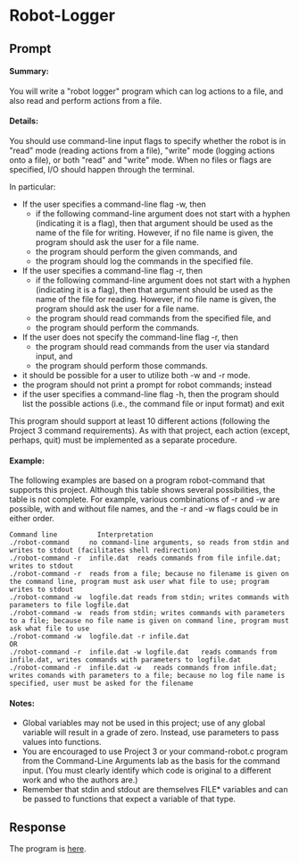 # Robot-Logger

## Prompt

#### Summary: 
You will write a "robot logger" program which can log actions to a file, and also read and perform actions from a file.

#### Details:
You should use command-line input flags to specify whether the robot is in "read" mode (reading actions from a file), "write" mode (logging actions onto a file), or both "read" and "write" mode. When no files or flags are specified, I/O should happen through the terminal.

In particular:

* If the user specifies a command-line flag -w, then
  * if the following command-line argument does not start with a hyphen (indicating it is a flag), then that argument should be used as the name of the file for writing. However, if no file name is given, the program should ask the user for a file name.
  * the program should perform the given commands, and
  * the program should log the commands in the specified file.
* If the user specifies a command-line flag -r, then
  * if the following command-line argument does not start with a hyphen (indicating it is a flag), then that argument should be used as the name of the file for reading. However, if no file name is given, the program should ask the user for a file name.
  * the program should read commands from the specified file, and
  * the program should perform the commands. 
* If the user does not specify the command-line flag -r, then
  * the program should read commands from the user via standard input, and
  * the program should perform those commands.
* it should be possible for a user to utilize both -w and -r mode.
* the program should not print a prompt for robot commands; instead
* if the user specifies a command-line flag -h, then the program should list the possible actions (i.e., the command file or input format) and exit 

This program should support at least 10 different actions (following the Project 3 command requirements). As with that project, each action (except, perhaps, quit) must be implemented as a separate procedure.

#### Example:
The following examples are based on a program robot-command that supports this project. Although this table shows several possibilities, the table is not complete. For example, various combinations of -r and -w are possible, with and without file names, and the -r and -w flags could be in either order.

    Command line	      Interpretation
    ./robot-command	    no command-line arguments, so reads from stdin and writes to stdout (facilitates shell redirection)
    ./robot-command -r  infile.dat	reads commands from file infile.dat; writes to stdout
    ./robot-command -r	reads from a file; because no filename is given on the command line, program must ask user what file to use; program writes to stdout
    ./robot-command -w  logfile.dat	reads from stdin; writes commands with parameters to file logfile.dat
    ./robot-command -w	reads from stdin; writes commands with parameters to a file; because no file name is given on command line, program must ask what file to use
    ./robot-command -w  logfile.dat -r infile.dat
    OR
    ./robot-command -r  infile.dat -w logfile.dat	reads commands from infile.dat, writes commands with parameters to logfile.dat
    ./robot-command -r  infile.dat -w	reads commands from infile.dat; writes comands with parameters to a file; because no log file name is specified, user must be asked for the filename

#### Notes:
* Global variables may not be used in this project; use of any global variable will result in a grade of zero. Instead, use parameters to pass values into functions.
* You are encouraged to use Project 3 or your command-robot.c program from the Command-Line Arguments lab as the basis for the command input. (You must clearly identify which code is original to a different work and who the authors are.)
* Remember that stdin and stdout are themselves FILE* variables and can be passed to functions that expect a variable of that type.

## Response
The program is [here](https://github.com/ridhika123/Robot-Logger/blob/main/robot_logger.c).
